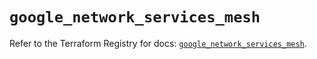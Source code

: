 # `google_network_services_mesh`

Refer to the Terraform Registry for docs: [`google_network_services_mesh`](https://registry.terraform.io/providers/hashicorp/google-beta/5.13.0/docs/resources/google_network_services_mesh).

